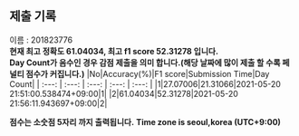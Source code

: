 


  
## 제출 기록  
이름 : 201823776  
**현재 최고 정확도 61.04034, 최고 f1 score 52.31278 입니다.**  
**Day Count가 음수인 경우 감점 제출을 의미 합니다.(해당 날짜에 많이 제출 할 수록 페널티 점수가 커집니다.)**
|No|Accuracy(%)|F1 score|Submission Time|Day Count|
| :---: | :---: | :---: | :---: | :---: |
|1|27.07006|21.31066|2021-05-20 21:51:00.538474+09:00|1|
|2|61.04034|52.31278|2021-05-20 21:56:11.943697+09:00|2|


**점수는 소숫점 5자리 까지 출력됩니다.**
**Time zone is seoul,korea (UTC+9:00)**
